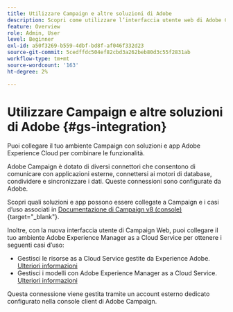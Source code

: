 ```yaml
---
title: Utilizzare Campaign e altre soluzioni di Adobe
description: Scopri come utilizzare l’interfaccia utente web di Adobe Campaign e le soluzioni e le app Adobe Experience Cloud
feature: Overview
role: Admin, User
level: Beginner
exl-id: a50f3269-b559-4dbf-bd8f-af046f332d23
source-git-commit: 5cedffdc504ef82cbd3a262beb80d3c55f2831ab
workflow-type: tm+mt
source-wordcount: '163'
ht-degree: 2%

---
```


# Utilizzare Campaign e altre soluzioni di Adobe {#gs-integration}

Puoi collegare il tuo ambiente Campaign con soluzioni e app Adobe Experience Cloud per combinare le funzionalità.

Adobe Campaign è dotato di diversi connettori che consentono di comunicare con applicazioni esterne, connettersi ai motori di database, condividere e sincronizzare i dati. Queste connessioni sono configurate da Adobe.

Scopri quali soluzioni e app possono essere collegate a Campaign e i casi d’uso associati in [Documentazione di Campaign v8 (console)](https://experienceleague.adobe.com/docs/campaign/campaign-v8/connect/integration.html){target="_blank"}.

Inoltre, con la nuova interfaccia utente di Campaign Web, puoi collegare il tuo ambiente Adobe Experience Manager as a Cloud Service per ottenere i seguenti casi d’uso:

* Gestisci le risorse as a Cloud Service gestite da Experience Adobe. [Ulteriori informazioni](aem-assets.md)
* Gestisci i modelli con Adobe Experience Manager as a Cloud Service. [Ulteriori informazioni](aem-content.md)

Questa connessione viene gestita tramite un account esterno dedicato configurato nella console client di Adobe Campaign.
